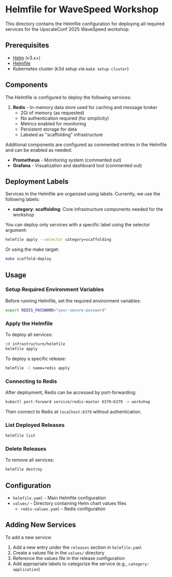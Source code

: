 # Helmfile for WaveSpeed Workshop

This directory contains the Helmfile configuration for deploying all required services for the UpscaleConf 2025 WaveSpeed workshop.

## Prerequisites

- [Helm](https://helm.sh/docs/intro/install/) (v3.x+)
- [Helmfile](https://helmfile.readthedocs.io/en/latest/#installation)
- Kubernetes cluster (k3d setup via `make setup-cluster`)

## Components

The Helmfile is configured to deploy the following services:

1. **Redis** - In-memory data store used for caching and message broker
   - 2Gi of memory (as requested)
   - No authentication required (for simplicity)
   - Metrics enabled for monitoring
   - Persistent storage for data
   - Labeled as "scaffolding" infrastructure

Additional components are configured as commented entries in the Helmfile and can be enabled as needed:

- **Prometheus** - Monitoring system (commented out)
- **Grafana** - Visualization and dashboard tool (commented out)

## Deployment Labels

Services in the Helmfile are organized using labels. Currently, we use the following labels:

- **category: scaffolding**: Core infrastructure components needed for the workshop

You can deploy only services with a specific label using the selector argument:

```bash
helmfile apply --selector category=scaffolding
```

Or using the make target:

```bash
make scaffold-deploy
```

## Usage

### Setup Required Environment Variables

Before running Helmfile, set the required environment variables:

```bash
export REDIS_PASSWORD="your-secure-password"
```

### Apply the Helmfile

To deploy all services:

```bash
cd infrastructure/helmfile
helmfile apply
```

To deploy a specific release:

```bash
helmfile -l name=redis apply
```

### Connecting to Redis

After deployment, Redis can be accessed by port-forwarding:

```bash
kubectl port-forward service/redis-master 6379:6379 -n workshop
```

Then connect to Redis at `localhost:6379` without authentication.

### List Deployed Releases

```bash
helmfile list
```

### Delete Releases

To remove all services:

```bash
helmfile destroy
```

## Configuration

- `helmfile.yaml` - Main Helmfile configuration
- `values/` - Directory containing Helm chart values files
  - `redis-values.yaml` - Redis configuration

## Adding New Services

To add a new service:

1. Add a new entry under the `releases` section in `helmfile.yaml`
2. Create a values file in the `values/` directory
3. Reference the values file in the release configuration
4. Add appropriate labels to categorize the service (e.g., `category: application`) 